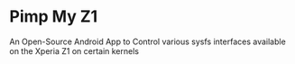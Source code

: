 Pimp My Z1
==========

An Open-Source Android App to Control various sysfs interfaces available on the Xperia Z1 on certain kernels
